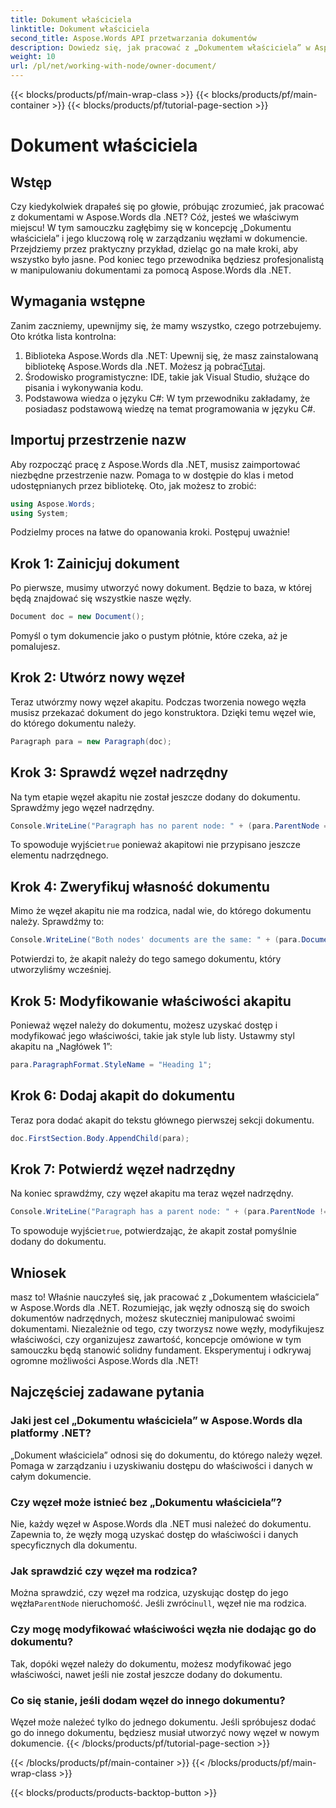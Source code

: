 ```yaml
---
title: Dokument właściciela
linktitle: Dokument właściciela
second_title: Aspose.Words API przetwarzania dokumentów
description: Dowiedz się, jak pracować z „Dokumentem właściciela” w Aspose.Words dla .NET. Ten przewodnik krok po kroku obejmuje tworzenie i manipulowanie węzłami w dokumencie.
weight: 10
url: /pl/net/working-with-node/owner-document/
---
```


{{< blocks/products/pf/main-wrap-class >}}
{{< blocks/products/pf/main-container >}}
{{< blocks/products/pf/tutorial-page-section >}}

# Dokument właściciela

## Wstęp

Czy kiedykolwiek drapałeś się po głowie, próbując zrozumieć, jak pracować z dokumentami w Aspose.Words dla .NET? Cóż, jesteś we właściwym miejscu! W tym samouczku zagłębimy się w koncepcję „Dokumentu właściciela” i jego kluczową rolę w zarządzaniu węzłami w dokumencie. Przejdziemy przez praktyczny przykład, dzieląc go na małe kroki, aby wszystko było jasne. Pod koniec tego przewodnika będziesz profesjonalistą w manipulowaniu dokumentami za pomocą Aspose.Words dla .NET.

## Wymagania wstępne

Zanim zaczniemy, upewnijmy się, że mamy wszystko, czego potrzebujemy. Oto krótka lista kontrolna:

1.  Biblioteka Aspose.Words dla .NET: Upewnij się, że masz zainstalowaną bibliotekę Aspose.Words dla .NET. Możesz ją pobrać[Tutaj](https://releases.aspose.com/words/net/).
2. Środowisko programistyczne: IDE, takie jak Visual Studio, służące do pisania i wykonywania kodu.
3. Podstawowa wiedza o języku C#: W tym przewodniku zakładamy, że posiadasz podstawową wiedzę na temat programowania w języku C#.

## Importuj przestrzenie nazw

Aby rozpocząć pracę z Aspose.Words dla .NET, musisz zaimportować niezbędne przestrzenie nazw. Pomaga to w dostępie do klas i metod udostępnianych przez bibliotekę. Oto, jak możesz to zrobić:

```csharp
using Aspose.Words;
using System;
```

Podzielmy proces na łatwe do opanowania kroki. Postępuj uważnie!

## Krok 1: Zainicjuj dokument

Po pierwsze, musimy utworzyć nowy dokument. Będzie to baza, w której będą znajdować się wszystkie nasze węzły.

```csharp
Document doc = new Document();
```

Pomyśl o tym dokumencie jako o pustym płótnie, które czeka, aż je pomalujesz.

## Krok 2: Utwórz nowy węzeł

Teraz utwórzmy nowy węzeł akapitu. Podczas tworzenia nowego węzła musisz przekazać dokument do jego konstruktora. Dzięki temu węzeł wie, do którego dokumentu należy.

```csharp
Paragraph para = new Paragraph(doc);
```

## Krok 3: Sprawdź węzeł nadrzędny

Na tym etapie węzeł akapitu nie został jeszcze dodany do dokumentu. Sprawdźmy jego węzeł nadrzędny.

```csharp
Console.WriteLine("Paragraph has no parent node: " + (para.ParentNode == null));
```

 To spowoduje wyjście`true` ponieważ akapitowi nie przypisano jeszcze elementu nadrzędnego.

## Krok 4: Zweryfikuj własność dokumentu

Mimo że węzeł akapitu nie ma rodzica, nadal wie, do którego dokumentu należy. Sprawdźmy to:

```csharp
Console.WriteLine("Both nodes' documents are the same: " + (para.Document == doc));
```

Potwierdzi to, że akapit należy do tego samego dokumentu, który utworzyliśmy wcześniej.

## Krok 5: Modyfikowanie właściwości akapitu

Ponieważ węzeł należy do dokumentu, możesz uzyskać dostęp i modyfikować jego właściwości, takie jak style lub listy. Ustawmy styl akapitu na „Nagłówek 1”:

```csharp
para.ParagraphFormat.StyleName = "Heading 1";
```

## Krok 6: Dodaj akapit do dokumentu

Teraz pora dodać akapit do tekstu głównego pierwszej sekcji dokumentu.

```csharp
doc.FirstSection.Body.AppendChild(para);
```

## Krok 7: Potwierdź węzeł nadrzędny

Na koniec sprawdźmy, czy węzeł akapitu ma teraz węzeł nadrzędny.

```csharp
Console.WriteLine("Paragraph has a parent node: " + (para.ParentNode != null));
```

 To spowoduje wyjście`true`, potwierdzając, że akapit został pomyślnie dodany do dokumentu.

## Wniosek

masz to! Właśnie nauczyłeś się, jak pracować z „Dokumentem właściciela” w Aspose.Words dla .NET. Rozumiejąc, jak węzły odnoszą się do swoich dokumentów nadrzędnych, możesz skuteczniej manipulować swoimi dokumentami. Niezależnie od tego, czy tworzysz nowe węzły, modyfikujesz właściwości, czy organizujesz zawartość, koncepcje omówione w tym samouczku będą stanowić solidny fundament. Eksperymentuj i odkrywaj ogromne możliwości Aspose.Words dla .NET!

## Najczęściej zadawane pytania

### Jaki jest cel „Dokumentu właściciela” w Aspose.Words dla platformy .NET?  
„Dokument właściciela” odnosi się do dokumentu, do którego należy węzeł. Pomaga w zarządzaniu i uzyskiwaniu dostępu do właściwości i danych w całym dokumencie.

### Czy węzeł może istnieć bez „Dokumentu właściciela”?  
Nie, każdy węzeł w Aspose.Words dla .NET musi należeć do dokumentu. Zapewnia to, że węzły mogą uzyskać dostęp do właściwości i danych specyficznych dla dokumentu.

### Jak sprawdzić czy węzeł ma rodzica?  
Można sprawdzić, czy węzeł ma rodzica, uzyskując dostęp do jego węzła`ParentNode` nieruchomość. Jeśli zwróci`null`, węzeł nie ma rodzica.

### Czy mogę modyfikować właściwości węzła nie dodając go do dokumentu?  
Tak, dopóki węzeł należy do dokumentu, możesz modyfikować jego właściwości, nawet jeśli nie został jeszcze dodany do dokumentu.

### Co się stanie, jeśli dodam węzeł do innego dokumentu?  
Węzeł może należeć tylko do jednego dokumentu. Jeśli spróbujesz dodać go do innego dokumentu, będziesz musiał utworzyć nowy węzeł w nowym dokumencie.
{{< /blocks/products/pf/tutorial-page-section >}}

{{< /blocks/products/pf/main-container >}}
{{< /blocks/products/pf/main-wrap-class >}}

{{< blocks/products/products-backtop-button >}}
